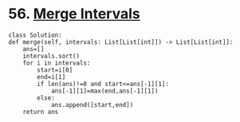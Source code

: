 # 56. [Merge Intervals](https://leetcode.com/problems/merge-intervals/)


    

    class Solution:
    def merge(self, intervals: List[List[int]]) -> List[List[int]]:
        ans=[]
        intervals.sort()
        for i in intervals:
            start=i[0]
            end=i[1]
            if len(ans)!=0 and start<=ans[-1][1]:
                ans[-1][1]=max(end,ans[-1][1])
            else:
                ans.append([start,end])
        return ans
